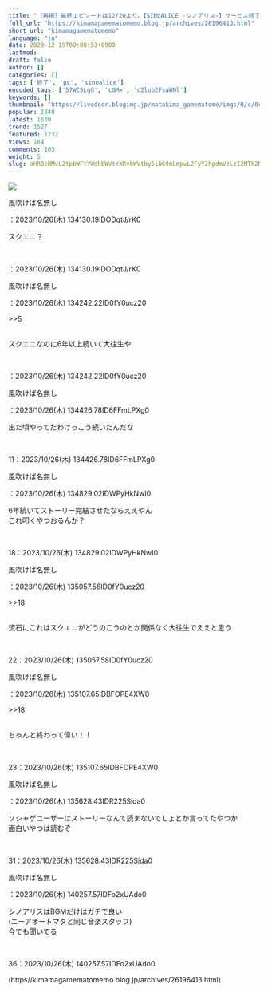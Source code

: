 ```yaml
---
title: "［再掲］最終エピソードは12/20より。【SINoALICE -シノアリス-】サービス終了を発表。PC向けは12/26、スマホ向けは2024/1/15で終了に "
full_url: "https://kimamagamematomemo.blog.jp/archives/26196413.html"
short_url: "kimamagamematomemo"
language: "ja"
date: 2023-12-19T09:00:53+0900
lastmod: 
draft: false
author: []
categories: []
tags: ['終了', 'pc', 'sinoalice']
encoded_tags: ['57WC5LqG', 'cGM=', 'c2lub2FsaWNl']
keywords: []
thumbnail: "https://livedoor.blogimg.jp/matakima_gamematome/imgs/0/c/0cadfb0a.jpg"
popular: 1840
latest: 1630
trend: 1527
featured: 1232
views: 184
comments: 103
weight: 5
slug: aHR0cHMvL2tpbWFtYWdhbWVtYXRvbWVtby5ibG9nLmpwL2FyY2hpdmVzLzI2MTk2NDEzLmh0bWw=
---
```


![](https://livedoor.blogimg.jp/matakima_gamematome/imgs/0/c/0cadfb0a.jpg)

<div><p id='resuname5' class='ui-sortable-handle'>風吹けば名無し </p>：2023/10/26(木) 134130.19IDODqtJ/rK0<p id='surebody5' class='surebody_ODqtJrK0' name='surebodymain'>スクエニ？</p><br><p>：2023/10/26(木) 134130.19IDODqtJ/rK0</p><p id='resuname8' class='ui-sortable-handle'>風吹けば名無し </p>：2023/10/26(木) 134242.22ID0fY0ucz20<p id='surebody8' class='surebody_0fY0ucz20' name='surebodymain'><p class='ui-sortable-handle'>>>5</p> <br> スクエニなのに6年以上続いて大往生や</p><br><p>：2023/10/26(木) 134242.22ID0fY0ucz20</p><p id='resuname11' class='ui-sortable-handle'>風吹けば名無し </p>：2023/10/26(木) 134426.78ID6FFmLPXg0<p id='surebody11' class='surebody_6FFmLPXg0' name='surebodymain'>出た頃やってたわけっこう続いたんだな</p><br><p>11：2023/10/26(木) 134426.78ID6FFmLPXg0</p><p id='resuname18' class='ui-sortable-handle'>風吹けば名無し </p>：2023/10/26(木) 134829.02IDWPyHkNwI0<p id='surebody18' class='surebody_WPyHkNwI0' name='surebodymain'>6年続いてストーリー完結させたならええやん <br> これ叩くやつおるんか？</p><br><p>18：2023/10/26(木) 134829.02IDWPyHkNwI0</p><p id='resuname22' class='ui-sortable-handle'>風吹けば名無し </p>：2023/10/26(木) 135057.58ID0fY0ucz20<p id='surebody22' class='surebody_0fY0ucz20' name='surebodymain'><p class='ui-sortable-handle'>>>18</p> <br> 流石にこれはスクエニがどうのこうのとか関係なく大往生でええと思う</p><br><p>22：2023/10/26(木) 135057.58ID0fY0ucz20</p><p id='resuname23' class='ui-sortable-handle'>風吹けば名無し </p>：2023/10/26(木) 135107.65IDBFOPE4XW0<p id='surebody23' class='surebody_BFOPE4XW0' name='surebodymain'><p class='ui-sortable-handle'>>>18</p> <br> ちゃんと終わって偉い！！</p><br><p>23：2023/10/26(木) 135107.65IDBFOPE4XW0</p><p id='resuname31' class='ui-sortable-handle'>風吹けば名無し </p>：2023/10/26(木) 135628.43IDR225Sida0<p id='surebody31' class='surebody_R225Sida0' name='surebodymain'>ソシャゲユーザーはストーリーなんて読まないでしょとか言ってたやつか <br> 面白いやつは読むぞ</p><br><p>31：2023/10/26(木) 135628.43IDR225Sida0</p><p id='resuname36' class='ui-sortable-handle'>風吹けば名無し </p>：2023/10/26(木) 140257.57IDFo2xUAdo0<p id='surebody36' class='surebody_Fo2xUAdo0' name='surebodymain'>シノアリスはBGMだけはガチで良い <br> (ニーアオートマタと同じ音楽スタッフ) <br> 今でも聞いてる</p><br><p>36：2023/10/26(木) 140257.57IDFo2xUAdo0</p><p id='preview_dispAffi'></p></div>

(https//kimamagamematomemo.blog.jp/archives/26196413.html)
